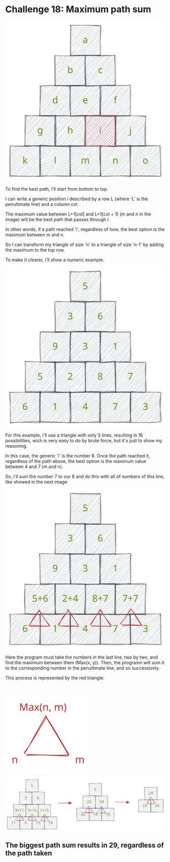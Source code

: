 <!-- <style>
    img[alt$=">"] {
      float: right;
    }

    img[alt$="<"] {
      float: left;
      margin-right: 20px;
      margin-bottom: 20px;
    }

    img[alt$="><"] {
      display: block;
      max-width: 100%;
      height: auto;
      margin: auto;
      float: none!important;
    }
    /* This way of work with images in MD, i have found at
    https://stackoverflow.com/questions/255170/markdown-and-image-alignment */

    .red {
      color: red;
    }
    .yellow {
      color: yellow;
    }
    .green {
      color: green;
    }
    .all-content {
      display: flex;
      flex-direction: column;
    }
IT DOESN'T WORK ON GITHUB, SO I COMMENT THIS
</style> -->

# Challenge 18: Maximum path sum

<div class="all-content">

  <div>

  ![generic triangle <](../images/generic-triangle.svg)

  To find the best path, i'll start from bottom to top.

  I can write a generic position <span class="red">i</span> described by a row <span class="red">L</span> (where 'L' is the penultimate line) and a column <span class="red">col</span>.

  The maximum value between L+1[col] and L+1[col + 1] (<span class="red">m</span> and <span class="red">n</span> in the image) will be the best path that passes through <span class="red">i</span>.

  In other words, if a path reached '<span class="red">i</span>', regardless of how, the best option is the maximum between <span class="red">m</span> and <span class="red">n</span>.

  So I can transform my triangle of size <span class="yellow">'n'</span> to a triangle of size <span class="yellow">'n-1'</span> by adding the maximum to the top row.

  To make it clearer, i'll 
  show a numeric example.

  </div>

  <div>

  ![numeric-triangle-1 <](../images/numeric-triangle-1.svg)

  For this example, i'll use a triangle with only 5 lines, resulting in 16 possibilities, wich is very easy to do by brute force, but it's just to show my reasoning.

  In this case, the generic <span class="red">'i'</span> is the number <span class="green">8</span>. Once the path reached it, regardless of the path above, the best option is the maximum value between <span class="green">4</span> and <span class="green">7</span> (<span class="red">m</span> and <span class="red">n</span>).

  So, i'll sum the number <span class="green">7</span> to our <span class="green">8</span> and do this with all of numbers of this line, like showed in the next image

  </div>

  <div>

  ![numeric-triangle-2 <](../images/numeric-triangle-2.svg)

  Here the program must take the numbers in the last line, two by two, and find the maximum between them (Max(x, y)). Then, the programn will sum it to the corresponding number in the penultimate line, and so successively.

  This process is represented by the red triangle:


  <br>

  ![triangle-subtitle ><](../images/triangle-subtitle.svg)

  </div>

  <div>

  ![numeric-triangle-3-5](../images/numeric-triangle-3-5.svg)

  ## The biggest path sum results in 29, regardless of the path taken  
  
  </div>

</div>




